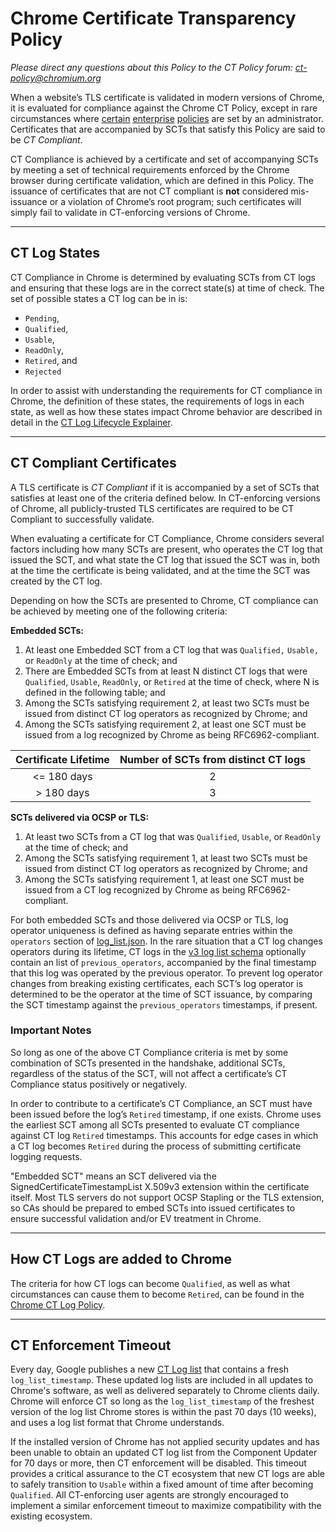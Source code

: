 # Chrome Certificate Transparency Policy
_Please direct any questions about this Policy to the CT Policy forum:
[ct-policy@chromium.org](https://groups.google.com/a/chromium.org/forum/#!forum/ct-policy)_

When a website’s TLS certificate is validated in modern versions of Chrome, it
is evaluated for compliance against the Chrome CT Policy, except in rare
circumstances where
[certain](https://cloud.google.com/docs/chrome-enterprise/policies/?policy=CertificateTransparencyEnforcementDisabledForCas)
[enterprise](https://cloud.google.com/docs/chrome-enterprise/policies/?policy=CertificateTransparencyEnforcementDisabledForLegacyCas)
[policies](https://cloud.google.com/docs/chrome-enterprise/policies/?policy=CertificateTransparencyEnforcementDisabledForUrls)
are set by an administrator. Certificates that are accompanied by SCTs that
satisfy this Policy are said to be *CT Compliant*.

CT Compliance is achieved by a certificate and set of accompanying SCTs by
meeting a set of technical requirements enforced by the Chrome browser during
certificate validation, which are defined in this Policy. The issuance of
certificates that are not CT compliant is **not** considered mis-issuance or a
violation of Chrome’s root program; such certificates will simply fail to
validate in CT-enforcing versions of Chrome.

---

## CT Log States
CT Compliance in Chrome is determined by evaluating SCTs from CT logs and
ensuring that these logs are in the correct state(s) at time of check. The set
of possible states a CT log can be in is:
* `Pending`,
* `Qualified`,
* `Usable`,
* `ReadOnly`,
* `Retired`, and
* `Rejected`

In order to assist with understanding the requirements for CT compliance in
Chrome, the definition of these states, the requirements of logs in each state,
as well as how these states impact Chrome behavior are described in detail in
the [CT Log Lifecycle Explainer](log_states.md).

---

## CT Compliant Certificates
A TLS certificate is *CT Compliant* if it is accompanied by a set of SCTs that
satisfies at least one of the criteria defined below. In CT-enforcing versions
of Chrome, all publicly-trusted TLS certificates are required to be CT Compliant
to successfully validate.

When evaluating a certificate for CT Compliance, Chrome considers several
factors including how many SCTs are present, who operates the CT log that issued
the SCT, and what state the CT log that issued the SCT was in, both at the time
the certificate is being validated, and at the time the SCT was created by the
CT log.

Depending on how the SCTs are presented to Chrome, CT compliance can be achieved
by meeting one of the following criteria:

**Embedded SCTs:**
1. At least one Embedded SCT from a CT log that was `Qualified,` `Usable,` or
   `ReadOnly` at the time of check; and
2. There are Embedded SCTs from at least N distinct CT logs that were
   `Qualified`, `Usable`, `ReadOnly`, or `Retired` at the time of check, where N
   is defined in the following table; and
3. Among the SCTs satisfying requirement 2, at least two SCTs must be issued
   from distinct CT log operators as recognized by Chrome; and
4. Among the SCTs satisfying requirement 2, at least one SCT must be issued from
   a log recognized by Chrome as being RFC6962-compliant.

| Certificate Lifetime | Number of SCTs from distinct CT logs |
|:---:|:---:|
| <= 180 days | 2 |
| > 180 days | 3 |

**SCTs delivered via OCSP or TLS:**
1. At least two SCTs from a CT log that was `Qualified`, `Usable`, or `ReadOnly`
   at the time of check; and
2. Among the SCTs satisfying requirement 1, at least two SCTs must be issued
   from distinct CT log operators as recognized by Chrome; and
3. Among the SCTs satisfying requirement 1, at least one SCT must be issued from
   a CT log recognized by Chrome as being RFC6962-compliant.

For both embedded SCTs and those delivered via OCSP or TLS, log operator
uniqueness is defined as having separate entries within the `operators` section
of [log_list.json](log_lists.md). In the rare situation that a CT log changes
operators during its lifetime, CT logs in the [v3 log list
schema](https://www.gstatic.com/ct/log_list/v3/log_list_schema.json) optionally
contain an list of `previous_operators`, accompanied by the final timestamp that
this log was operated by the previous operator. To prevent log operator changes
from breaking existing certificates, each SCT’s log operator is determined to be
the operator at the time of SCT issuance, by comparing the SCT timestamp against
the `previous_operators` timestamps, if present.

### Important Notes
So long as one of the above CT Compliance criteria is met by some combination of
SCTs presented in the handshake, additional SCTs, regardless of the status of
the SCT, will not affect a certificate’s CT Compliance status positively or
negatively.

In order to contribute to a certificate’s CT Compliance, an SCT must have been
issued before the log’s `Retired` timestamp, if one exists. Chrome uses the
earliest SCT among all SCTs presented to evaluate CT compliance against CT log
`Retired` timestamps. This accounts for edge cases in which a CT log becomes
`Retired` during the process of submitting certificate logging requests.

"Embedded SCT" means an SCT delivered via the SignedCertificateTimestampList
X.509v3 extension within the certificate itself. Most TLS servers do not support
OCSP Stapling or the TLS extension, so CAs should be prepared to embed SCTs into
issued certificates to ensure successful validation and/or EV treatment in
Chrome.

---

## How CT Logs are added to Chrome
The criteria for how CT logs can become `Qualified`, as well as what
circumstances can cause them to become `Retired`, can be found in the [Chrome CT
Log Policy](log_policy.md).

---

## CT Enforcement Timeout
Every day, Google publishes a new [CT Log list](log_lists.md) that contains a
fresh `log_list_timestamp`. These updated log lists are included in all
updates to Chrome's software, as well as delivered separately to Chrome clients
daily. Chrome will enforce CT so long as the `log_list_timestamp` of the
freshest version of the log list Chrome stores is within the past 70 days (10
weeks), and uses a log list format that Chrome understands.

If the installed version of Chrome has not applied security updates and has been
unable to obtain an updated CT log list from the Component Updater for 70 days
or more, then CT enforcement will be disabled. This timeout provides a critical
assurance to the CT ecosystem that new CT logs are able to safely transition to
`Usable` within a fixed amount of time after becoming `Qualified`. All
CT-enforcing user agents are strongly encouraged to implement a similar
enforcement timeout to maximize compatibility with the existing ecosystem.
